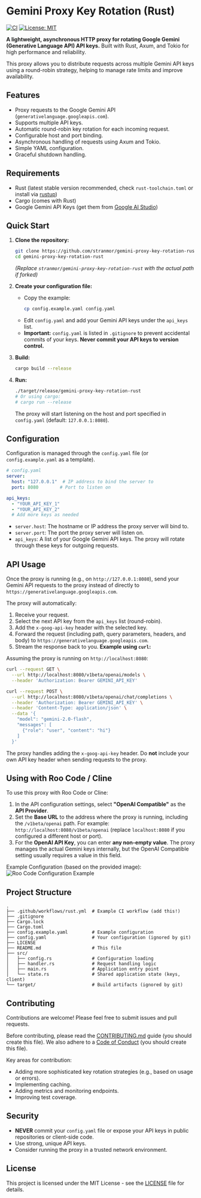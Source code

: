 # Gemini Proxy Key Rotation (Rust)

[![CI](https://github.com/stranmor/gemini-proxy-key-rotation-rust/actions/workflows/rust.yml/badge.svg)](https://github.com/stranmor/gemini-proxy-key-rotation-rust/actions/workflows/rust.yml)
[![License: MIT](https://img.shields.io/badge/License-MIT-yellow.svg)](https://opensource.org/licenses/MIT)
<!-- [![Crates.io](https://img.shields.io/crates/v/your-crate-name.svg)](https://crates.io/crates/your-crate-name) -->
<!-- [![Docs.rs](https://docs.rs/your-crate-name/badge.svg)](https://docs.rs/your-crate-name) -->

**A lightweight, asynchronous HTTP proxy for rotating Google Gemini (Generative Language API) API keys.** Built with Rust, Axum, and Tokio for high performance and reliability.

This proxy allows you to distribute requests across multiple Gemini API keys using a round-robin strategy, helping to manage rate limits and improve availability.

## Features

-   Proxy requests to the Google Gemini API (`generativelanguage.googleapis.com`).
-   Supports multiple API keys.
-   Automatic round-robin key rotation for each incoming request.
-   Configurable host and port binding.
-   Asynchronous handling of requests using Axum and Tokio.
-   Simple YAML configuration.
-   Graceful shutdown handling.

## Requirements

-   Rust (latest stable version recommended, check `rust-toolchain.toml` or install via [rustup](https://rustup.rs/))
-   Cargo (comes with Rust)
-   Google Gemini API Keys (get them from [Google AI Studio](https://aistudio.google.com/app/apikey))

## Quick Start

1.  **Clone the repository:**
    ```sh
    git clone https://github.com/stranmor/gemini-proxy-key-rotation-rust.git
    cd gemini-proxy-key-rotation-rust
    ```
    *(Replace `stranmor/gemini-proxy-key-rotation-rust` with the actual path if forked)*

2.  **Create your configuration file:**
    -   Copy the example:
        ```sh
        cp config.example.yaml config.yaml
        ```
    -   Edit `config.yaml` and add your Gemini API keys under the `api_keys` list.
    -   **Important:** `config.yaml` is listed in `.gitignore` to prevent accidental commits of your keys. **Never commit your API keys to version control.**

3.  **Build:**
    ```sh
    cargo build --release
    ```

4.  **Run:**
    ```sh
    ./target/release/gemini-proxy-key-rotation-rust
    # Or using cargo:
    # cargo run --release
    ```
    The proxy will start listening on the host and port specified in `config.yaml` (default: `127.0.0.1:8080`).

## Configuration

Configuration is managed through the `config.yaml` file (or `config.example.yaml` as a template).

```yaml
# config.yaml
server:
  host: "127.0.0.1"  # IP address to bind the server to
  port: 8080        # Port to listen on

api_keys:
  - "YOUR_API_KEY_1"
  - "YOUR_API_KEY_2"
  # Add more keys as needed
```

-   `server.host`: The hostname or IP address the proxy server will bind to.
-   `server.port`: The port the proxy server will listen on.
-   `api_keys`: A list of your Google Gemini API keys. The proxy will rotate through these keys for outgoing requests.

## API Usage

Once the proxy is running (e.g., on `http://127.0.0.1:8080`), send your Gemini API requests to the proxy instead of directly to `https://generativelanguage.googleapis.com`.

The proxy will automatically:
1.  Receive your request.
2.  Select the next API key from the `api_keys` list (round-robin).
3.  Add the `x-goog-api-key` header with the selected key.
4.  Forward the request (including path, query parameters, headers, and body) to `https://generativelanguage.googleapis.com`.
5.  Stream the response back to you.
**Example using `curl`:**

Assuming the proxy is running on `http://localhost:8080`:

```sh
curl --request GET \
  --url http://localhost:8080/v1beta/openai/models \
  --header 'Authorization: Bearer GEMINI_API_KEY'
```

```sh
curl --request POST \
  --url http://localhost:8080/v1beta/openai/chat/completions \
  --header 'Authorization: Bearer GEMINI_API_KEY' \
  --header 'Content-Type: application/json' \
  --data '{
    "model": "gemini-2.0-flash",
    "messages": [
      {"role": "user", "content": "hi"}
    ]
  }'
```

The proxy handles adding the `x-goog-api-key` header. Do **not** include your own API key header when sending requests to the proxy.

## Using with Roo Code / Cline

To use this proxy with Roo Code or Cline:

1.  In the API configuration settings, select **"OpenAI Compatible"** as the **API Provider**.
2.  Set the **Base URL** to the address where the proxy is running, including the `/v1beta/openai` path. For example: `http://localhost:8080/v1beta/openai` (replace `localhost:8080` if you configured a different host or port).
3.  For the **OpenAI API Key**, you can enter **any non-empty value**. The proxy manages the actual Gemini keys internally, but the OpenAI Compatible setting usually requires a value in this field.

Example Configuration (based on the provided image):
![Roo Code Configuration Example](2025-04-13_14-02.png)

## Project Structure

```
.
├── .github/workflows/rust.yml  # Example CI workflow (add this!)
├── .gitignore
├── Cargo.lock
├── Cargo.toml
├── config.example.yaml         # Example configuration
├── config.yaml                 # Your configuration (ignored by git)
├── LICENSE
├── README.md                   # This file
├── src/
│   ├── config.rs               # Configuration loading
│   ├── handler.rs              # Request handling logic
│   ├── main.rs                 # Application entry point
│   └── state.rs                # Shared application state (keys, client)
└── target/                     # Build artifacts (ignored by git)
```

## Contributing

Contributions are welcome! Please feel free to submit issues and pull requests.

Before contributing, please read the [CONTRIBUTING.md](CONTRIBUTING.md) guide (you should create this file). We also adhere to a [Code of Conduct](CODE_OF_CONDUCT.md) (you should create this file).

Key areas for contribution:
-   Adding more sophisticated key rotation strategies (e.g., based on usage or errors).
-   Implementing caching.
-   Adding metrics and monitoring endpoints.
-   Improving test coverage.

## Security

-   **NEVER** commit your `config.yaml` file or expose your API keys in public repositories or client-side code.
-   Use strong, unique API keys.
-   Consider running the proxy in a trusted network environment.

## License

This project is licensed under the MIT License - see the [LICENSE](LICENSE) file for details.